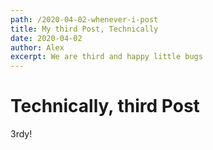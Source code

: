 ```yaml
---
path: /2020-04-02-whenever-i-post
title: My third Post, Technically
date: 2020-04-02
author: Alex
excerpt: We are third and happy little bugs
---
```


# Technically, third Post

3rdy!
